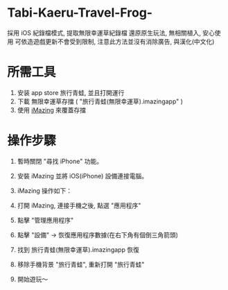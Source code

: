 # Tabi-Kaeru-Travel-Frog-
採用 iOS 紀錄檔模式, 提取無限幸運草紀錄檔
還原原生玩法, 無相關植入, 安心使用
可依造遊戲更新不會受到限制, 注意此方法並沒有消除廣告, 與漢化(中文化)

# 所需工具
1. 安装 app store 旅行青蛙, 並且打開運行
2. 下載 無限幸運草存擋 ( "旅行青蛙(無限幸運草).imazingapp" )
3. 使用 [iMazing](https://imazing.com/) 來覆蓋存擋

# 操作步驟
1. 暫時關閉 "尋找 iPhone" 功能。
2. 安裝 iMazing 並將 iOS(iPhone) 設備連接電腦。
3. iMazing 操作如下：

1. 打開 iMazing, 連接手機之後, 點選 "應用程序"
2. 點擊 "管理應用程序"
3. 點擊 "設備" -> 恢復應用程序數據(在右下角有個倒三角箭頭)
4. 找到 旅行青蛙(無限幸運草).imazingapp 恢復
5. 移除手機背景 "旅行青蛙", 重新打開 "旅行青蛙"
6. 開始遊玩～